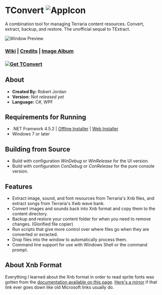 # TConvert ![AppIcon](http://i.imgur.com/5WPwZ3W.png)
A combination tool for managing Terraria content resources. Convert, extract, backup, and restore. The unofficial sequal to TExtract.

![Window Preview](http://i.imgur.com/oTuVrGQ.png)

### [Wiki](https://github.com/trigger-death/TConvert/wiki) | [Credits](https://github.com/trigger-death/TConvert/wiki/Credits) | [Image Album](http://imgur.com/a/QaoPd)

### [![Get TConvert](http://i.imgur.com/ImqTuVv.png)](https://github.com/trigger-death/TConvert/releases/tag/1.0.0.0)

## About

* **Created By:** Robert Jordan
* **Version:** *Not released yet*
* **Language:** C#, WPF

## Requirements for Running
* .NET Framwork 4.5.2 | [Offline Installer](https://www.microsoft.com/en-us/download/details.aspx?id=42642) | [Web Installer](https://www.microsoft.com/en-us/download/details.aspx?id=42643)
* Windows 7 or later

## Building from Source
* Build with configuration *WinDebug* or *WinRelease* for the UI version.
* Build with configuration *ConDebug* or *ConRelease* for the pure console version.

## Features
* Extract image, sound, and font resources from Terraria's Xnb files, and extract songs from Terraria's Xwb wave bank.
* Convert images and sounds back into Xnb format and copy them to the content directory.
* Backup and restore your content folder for when you need to remove changes. (Glorified file copier)
* Run scripts that give more control over where files go when they are converted or exracted.
* Drop files into the window to automatically process them.
* Command line support for use with Windows Shell or the command prompt.

## About Xnb Format

Everything I learned about the Xnb format in order to read sprite fonts was gotten from the [documentation available on this page](http://xbox.create.msdn.com/en-us/sample/xnb_format). [Here's a mirror](http://www.mediafire.com/file/pf5dqw5dmup1msa/XNA_XNB_Format.zip) if that link ever goes down like old Microsoft links usually do.
